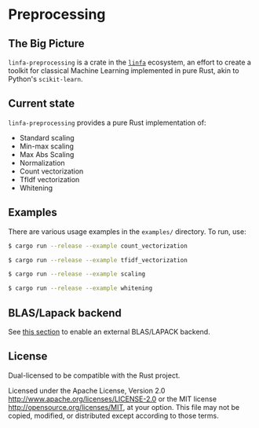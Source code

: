 # Preprocessing
## The Big Picture

`linfa-preprocessing` is a crate in the [`linfa`](https://crates.io/crates/linfa) ecosystem, an effort to create a toolkit for classical Machine Learning implemented in pure Rust, akin to Python's `scikit-learn`.

## Current state
`linfa-preprocessing` provides a pure Rust implementation of:
* Standard scaling 
* Min-max scaling
* Max Abs Scaling
* Normalization
* Count vectorization
* TfIdf vectorization
* Whitening

## Examples

There are various usage examples in the `examples/` directory. To run, use:

```bash
$ cargo run --release --example count_vectorization
```
```bash
$ cargo run --release --example tfidf_vectorization
```
```bash
$ cargo run --release --example scaling
```
```bash
$ cargo run --release --example whitening
```

## BLAS/Lapack backend

See [this section](../../README#blaslapack-backend) to enable an external BLAS/LAPACK backend.

## License
Dual-licensed to be compatible with the Rust project.

Licensed under the Apache License, Version 2.0 <http://www.apache.org/licenses/LICENSE-2.0> or the MIT license <http://opensource.org/licenses/MIT>, at your option. This file may not be copied, modified, or distributed except according to those terms.
